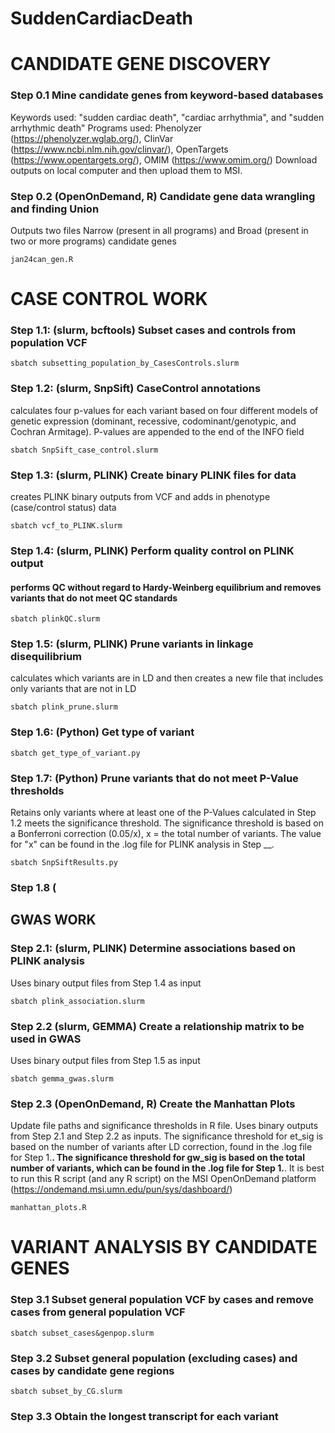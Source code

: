 # SuddenCardiacDeath

# CANDIDATE GENE DISCOVERY 

### Step 0.1 Mine candidate genes from keyword-based databases
Keywords used: "sudden cardiac death", "cardiac arrhythmia", and "sudden arrhythmic death" 
Programs used: Phenolyzer (https://phenolyzer.wglab.org/), ClinVar (https://www.ncbi.nlm.nih.gov/clinvar/), OpenTargets (https://www.opentargets.org/), OMIM (https://www.omim.org/)
Download outputs on local computer and then upload them to MSI. 

### Step 0.2 (OpenOnDemand, R) Candidate gene data wrangling and finding Union 
Outputs two files Narrow (present in all programs) and Broad (present in two or more programs) candidate genes 
```
jan24can_gen.R
```


# CASE CONTROL WORK  

### Step 1.1: (slurm, bcftools) Subset cases and controls from population VCF
```
sbatch subsetting_population_by_CasesControls.slurm
```

### Step 1.2: (slurm, SnpSift) CaseControl annotations
calculates four p-values for each variant based on four different models of genetic expression (dominant, recessive, codominant/genotypic, and Cochran Armitage). P-values are appended to the end of the INFO field
```
sbatch SnpSift_case_control.slurm
```


### Step 1.3: (slurm, PLINK) Create binary PLINK files for data
creates PLINK binary outputs from VCF and adds in phenotype (case/control status) data
```
sbatch vcf_to_PLINK.slurm
```

### Step 1.4: (slurm, PLINK) Perform quality control on PLINK output
#### performs QC without regard to Hardy-Weinberg equilibrium and removes variants that do not meet QC standards
```
sbatch plinkQC.slurm
```

### Step 1.5: (slurm, PLINK) Prune variants in linkage disequilibrium 
calculates which variants are in LD and then creates a new file that includes only variants that are not in LD
```
sbatch plink_prune.slurm
```

### Step 1.6: (Python) Get type of variant
```
sbatch get_type_of_variant.py
```

### Step 1.7: (Python) Prune variants that do not meet P-Value thresholds 
Retains only variants where at least one of the P-Values calculated in Step 1.2 meets the significance threshold. The significance threshold is based on a Bonferroni correction (0.05/x), x = the total number of variants. The value for "x" can be found in the .log file for PLINK analysis in Step __. 
```
sbatch SnpSiftResults.py
```

### Step 1.8 (

## GWAS WORK 

### Step 2.1: (slurm, PLINK) Determine associations based on PLINK analysis
Uses binary output files from Step 1.4 as input
```
sbatch plink_association.slurm
```

### Step 2.2 (slurm, GEMMA) Create a relationship matrix to be used in GWAS
Uses binary output files from Step 1.5 as input 
```
sbatch gemma_gwas.slurm
```

### Step 2.3 (OpenOnDemand, R) Create the Manhattan Plots
Update file paths and significance thresholds in R file. Uses binary outputs from Step 2.1 and Step 2.2 as inputs. The significance threshold for et_sig is based on the number of variants after LD correction, found in the .log file for Step 1.__. The significance threshold for gw_sig is based on the total number of variants, which can be found in the .log file for Step 1.__. 
It is best to run this R script (and any R script) on the MSI OpenOnDemand platform (https://ondemand.msi.umn.edu/pun/sys/dashboard/) 
```
manhattan_plots.R
```






# VARIANT ANALYSIS BY CANDIDATE GENES

### Step 3.1 Subset general population VCF by cases and remove cases from general population VCF
```
sbatch subset_cases&genpop.slurm
```


### Step 3.2 Subset general population (excluding cases) and cases by candidate gene regions
```
sbatch subset_by_CG.slurm
```


### Step 3.3 Obtain the longest transcript for each variant
